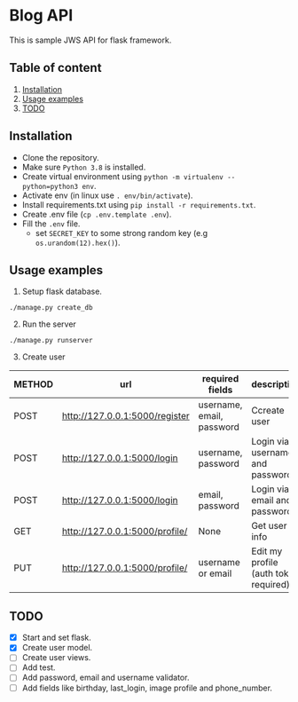 # Blog API

This is sample JWS API for flask framework.

## Table of content

1. [Installation](#installation)
2. [Usage examples](#usage-examples)
3. [TODO](#todo)

<a name="installation"></a>

## Installation

- Clone the repository.
- Make sure `Python 3.8` is installed.
- Create virtual environment using `python -m virtualenv --python=python3 env`.
- Activate env (in linux use `. env/bin/activate`).
- Install requirements.txt using `pip install -r requirements.txt`.
- Create .env file (`cp .env.template .env`).
- Fill the `.env` file.
    - set `SECRET_KEY` to some strong random key (e.g `os.urandom(12).hex()`).

<a name="usage-examples"></a>

## Usage examples

1. Setup flask database.

`./manage.py create_db`

2. Run the server

`./manage.py runserver`

3. Create user


  |METHOD|             url                 | required fields|description|
  |------|---------------------------------|----------------|---| 
  | POST | http://127.0.0.1:5000/register  | username, email, password| Ccreate user| 
  | POST | http://127.0.0.1:5000/login     | username, password| Login via username and password|
  | POST | http://127.0.0.1:5000/login     | email, password| Login via email and password|
  | GET  | http://127.0.0.1:5000/profile/<user-id> | None | Get user info |
  | PUT  | http://127.0.0.1:5000/profile/ | username or email | Edit my profile (auth token required) |

<a name="todo"></a>

## TODO

- [X] Start and set flask.
- [X] Create user model.
- [ ] Create user views.
- [ ] Add test.
- [ ] Add password, email and username validator.
- [ ] Add fields like birthday, last_login, image profile and phone_number.
